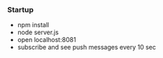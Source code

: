 ### Startup
- npm install  
- node server.js
- open localhost:8081 
- subscribe and see push messages every 10 sec
